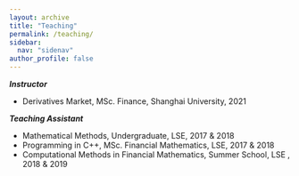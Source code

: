 ```yaml
---
layout: archive
title: "Teaching"
permalink: /teaching/
sidebar:
  nav: "sidenav"
author_profile: false
---
```


***Instructor***

- Derivatives Market, MSc. Finance, Shanghai University, 2021


***Teaching Assistant***

- Mathematical Methods, Undergraduate, LSE, 2017 & 2018
- Programming in C++, MSc. Financial Mathematics, LSE, 2017 & 2018
- Computational Methods in Financial Mathematics, Summer School, LSE , 2018 & 2019
